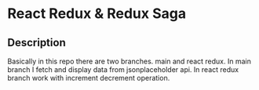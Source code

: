# React Redux & Redux Saga

## Description
Basically in this repo there are two branches. main and react redux. In main branch I fetch and display data from jsonplaceholder api. In react redux branch work with increment decrement operation.
